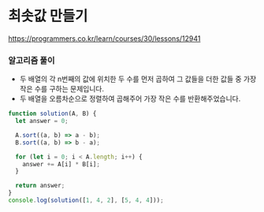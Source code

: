 # 최솟값 만들기

https://programmers.co.kr/learn/courses/30/lessons/12941

### 알고리즘 풀이

- 두 배열의 각 n번째의 값에 위치한 두 수를 먼저 곱하여 그 값들을 더한 값들 중 가장 작은 수를 구하는 문제입니다.
- 두 배열을 오름차순으로 정렬하여 곱해주어 가장 작은 수를 반환해주었습니다.

```javascript
function solution(A, B) {
  let answer = 0;

  A.sort((a, b) => a - b);
  B.sort((a, b) => b - a);

  for (let i = 0; i < A.length; i++) {
    answer += A[i] * B[i];
  }

  return answer;
}
console.log(solution([1, 4, 2], [5, 4, 4]));
```
